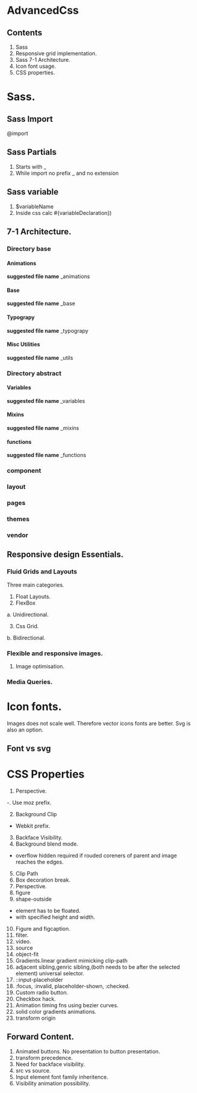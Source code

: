 # AdvancedCss

## Contents

01. Sass
02. Responsive grid implementation.
03. Sass 7-1 Architecture.
04. Icon font usage.
05. CSS properties.

# Sass.

## Sass Import

@import

## Sass Partials

01. Starts with _
02. While import no prefix _ and no extension

## Sass variable 

01. $variableName
02. Inside css calc #{variableDeclaration})

## 7-1 Architecture.

### Directory base

#### Animations

**suggested file name** _animations

#### Base

**suggested file name** _base

#### Typograpy

**suggested file name** _typograpy

#### Misc Utilities

**suggested file name** _utils

### Directory abstract

#### Variables
**suggested file name** _variables

#### Mixins

**suggested file name** _mixins

#### functions

**suggested file name** _functions

### component

### layout

### pages

### themes

### vendor

## Responsive design Essentials.

### Fluid Grids and Layouts

Three main categories.

01. Float Layouts.
02. FlexBox

   a. Unidirectional.

03. Css Grid.

   b. Bidirectional.

### Flexible and responsive images.

01. Image optimisation.

### Media Queries.

# Icon fonts.

Images does not scale well. Therefore vector icons fonts are better.
Svg is also an option.

## Font vs svg 

# CSS Properties

01. Perspective.

   -. Use moz prefix.

02. Background Clip

   - Webkit prefix.

03. Backface Visibility.
04. Background blend mode.

   - overflow hidden required if rouded coreners of parent and 
   image reaches the edges.

05. Clip Path
06. Box decoration break.
07. Perspective.
08. figure
09. shape-outside

   - element has to be floated.
   - with specified height and width.

10. Figure and figcaption.
11. filter.
12. video.
13. source
14. object-fit
15. Gradients.linear gradient mimicking clip-path
16. adjacent sibling,genric sibling,(both needs to be after the selected element) universal selector.
17. ::input-placeholder
18. :focus, :invalid, placeholder-shown, :checked. 
19. Custom radio button.
20. Checkbox hack.
21. Animation timing fns using bezier curves.
22. solid color gradients animations.
23. transform origin

## Forward Content.

01. Animated buttons. No presentation to button presentation.
02. transform precedence.
03. Need for backface visibility.
04. src vs source.
05. Input element font family inheritence.
07. Visibility animation possibility.

